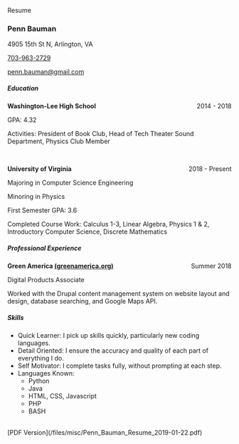 Resume








### Penn Bauman
4905 15th St N, Arlington, VA

[703-963-2729](tel:703-963-2729) 

[penn.bauman@gmail.com](mailto:penn.bauman@gmail.com)

##### Education
**Washington-Lee High School**
<span style="float:right">2014 - 2018</span>

GPA: 4.32 

Activities: President of Book Club, Head of Tech Theater Sound Department, Physics Club Member 

<br/>

**University of Virginia**
<span style="float:right">2018 - Present</span>

Majoring in Computer Science Engineering

Minoring in Physics 

First Semester GPA: 3.6 

Completed Course Work: Calculus 1-3, Linear Algebra, Physics 1 & 2, Introductory Computer Science, Discrete Mathematics 


##### Professional Experience
**Green America [(greenamerica.org)](http://greenamerica.org)**
<span style="float:right">Summer 2018</span>

Digital Products Associate 

Worked with the Drupal content management system on website layout and design, database searching, and Google Maps API. 


##### Skills
* Quick Learner: I pick up skills quickly, particularly new coding languages. 
* Detail Oriented: I ensure the accuracy and quality of each part of everything I do. 
* Self Motivator: I complete tasks fully, without prompting at each step. 
* Languages Known:
    * Python
    * Java
    * HTML, CSS, Javascript
    * PHP
    * BASH

<br/>
[PDF Version](/files/misc/Penn_Bauman_Resume_2019-01-22.pdf)
